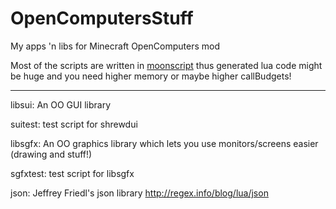 # OpenComputersStuff
My apps 'n libs for Minecraft OpenComputers mod

Most of the scripts are written in [moonscript](http://moonscript.org) thus generated lua code might be huge and you need higher memory or maybe higher callBudgets!

----
libsui: An OO GUI library

suitest: test script for shrewdui

libsgfx: An OO graphics library which lets you use monitors/screens easier (drawing and stuff!)

sgfxtest: test script for libsgfx

json: Jeffrey Friedl's json library http://regex.info/blog/lua/json
